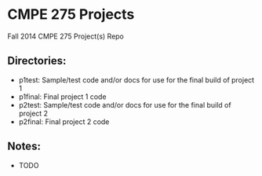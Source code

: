 CMPE 275 Projects
===============

Fall 2014 CMPE 275 Project(s) Repo

Directories:
-----
- p1test: Sample/test code and/or docs for use for the final build of project 1
- p1final: Final project 1 code
- p2test: Sample/test code and/or docs for use for the final build of project 2
- p2final: Final project 2 code


Notes:
------
- TODO
